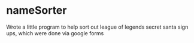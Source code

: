 # nameSorter
Wrote a little program to help sort out league of legends secret santa sign ups, which were done via google forms 
